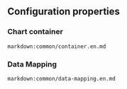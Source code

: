 ## Configuration properties

### Chart container

`markdown:common/container.en.md`

### Data Mapping

`markdown:common/data-mapping.en.md`
